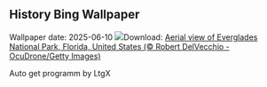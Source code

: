 ## History Bing Wallpaper
Wallpaper date: 2025-06-10
![](https://www.bing.com/th?id=OHR.AerialEverglades_EN-GB2444503937_UHD.jpg&w=1000)Download: [Aerial view of Everglades National Park, Florida, United States (© Robert DelVecchio - OcuDrone/Getty Images)](https://www.bing.com/th?id=OHR.AerialEverglades_EN-GB2444503937_UHD.jpg)

Auto get programm by LtgX

